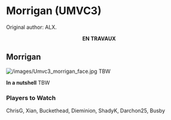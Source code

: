 # Morrigan (UMVC3)

Original author: ALX.

<center>

**EN TRAVAUX**

</center>

## Morrigan

![](/images/Umvc3_morrigan_face.jpg‎ "/images/Umvc3_morrigan_face.jpg‎")
TBW

**In a nutshell** TBW

### Players to Watch

ChrisG, Xian, Buckethead, Dieminion, ShadyK, Darchon25, Busby

